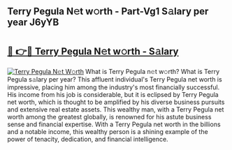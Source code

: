 ## Terry Pegula N𝚎t w𝚘rth - Part-Vg1 S𝚊lary per year J6yYB

# <h2><a href="http://gc21vt.nevu.top/?p=Terry+Pegula">🔗 👉🔴 Terry Pegula N𝚎t w𝚘rth - S𝚊lary</a></h2>

[![Terry Pegula N𝚎t W𝚘rth](https://i.imgur.com/Oavwk0R.jpeg)](http://gc21vt.nevu.top/?p=Terry+Pegula)
What is Terry Pegula n𝚎t w𝚘rth? What is Terry Pegula s𝚊lary per year?
This affluent individual's Terry Pegula net worth is impressive, placing him among the industry's most financially successful. His income from his job is considerable, but it is eclipsed by Terry Pegula net worth, which is thought to be amplified by his diverse business pursuits and extensive real estate assets. This wealthy man, with a Terry Pegula net worth among the greatest globally, is renowned for his astute business sense and financial expertise. With a Terry Pegula net worth in the billions and a notable income, this wealthy person is a shining example of the power of tenacity, dedication, and financial intelligence.
